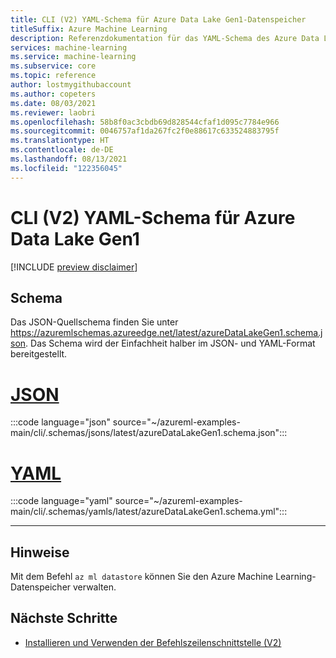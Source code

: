 ```yaml
---
title: CLI (V2) YAML-Schema für Azure Data Lake Gen1-Datenspeicher
titleSuffix: Azure Machine Learning
description: Referenzdokumentation für das YAML-Schema des Azure Data Lake Gen1-Datenspeichers der CLI (V2).
services: machine-learning
ms.service: machine-learning
ms.subservice: core
ms.topic: reference
author: lostmygithubaccount
ms.author: copeters
ms.date: 08/03/2021
ms.reviewer: laobri
ms.openlocfilehash: 58b8f0ac3cbdb69d828544cfaf1d095c7784e966
ms.sourcegitcommit: 0046757af1da267fc2f0e88617c633524883795f
ms.translationtype: HT
ms.contentlocale: de-DE
ms.lasthandoff: 08/13/2021
ms.locfileid: "122356045"
---
```

# <a name="cli-v2-azure-data-lake-gen1-yaml-schema"></a>CLI (V2) YAML-Schema für Azure Data Lake Gen1

[!INCLUDE [preview disclaimer](../../includes/machine-learning-preview-generic-disclaimer.md)]

## <a name="schema"></a>Schema

Das JSON-Quellschema finden Sie unter https://azuremlschemas.azureedge.net/latest/azureDataLakeGen1.schema.json. Das Schema wird der Einfachheit halber im JSON- und YAML-Format bereitgestellt.

# <a name="json"></a>[JSON](#tab/json)

:::code language="json" source="~/azureml-examples-main/cli/.schemas/jsons/latest/azureDataLakeGen1.schema.json":::

# <a name="yaml"></a>[YAML](#tab/yaml)

:::code language="yaml" source="~/azureml-examples-main/cli/.schemas/yamls/latest/azureDataLakeGen1.schema.yml":::

---

## <a name="remarks"></a>Hinweise

Mit dem Befehl `az ml datastore` können Sie den Azure Machine Learning-Datenspeicher verwalten.

## <a name="next-steps"></a>Nächste Schritte

- [Installieren und Verwenden der Befehlszeilenschnittstelle (V2)](how-to-configure-cli.md)
